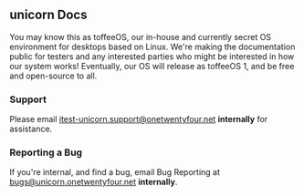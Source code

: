## unicorn Docs
You may know this as toffeeOS, our in-house and currently secret OS environment for desktops based on Linux. We're making the documentation public for testers and any interested parties who might be interested in how our system works! Eventually, our OS will release as toffeeOS 1, and be free and open-source to all.

### Support
Please email [itest-unicorn.support@onetwentyfour.net](mailto:itest-unicorn.support@onetwentyfour.net) **internally** for assistance.

### Reporting a Bug
If you're internal, and find a bug, email Bug Reporting at [bugs@unicorn.onetwentyfour.net](mailto:itest-unicorn.bugs@onetwentyfour.net) **internally**.

